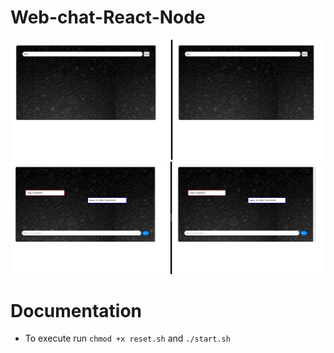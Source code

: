 # Web-chat-React-Node

<img src=".github/docs/app-login.png" with="100%">

<img src=".github/docs/app-chat.png" with="100%">

# Documentation

- To execute run `chmod +x reset.sh` and `./start.sh`
